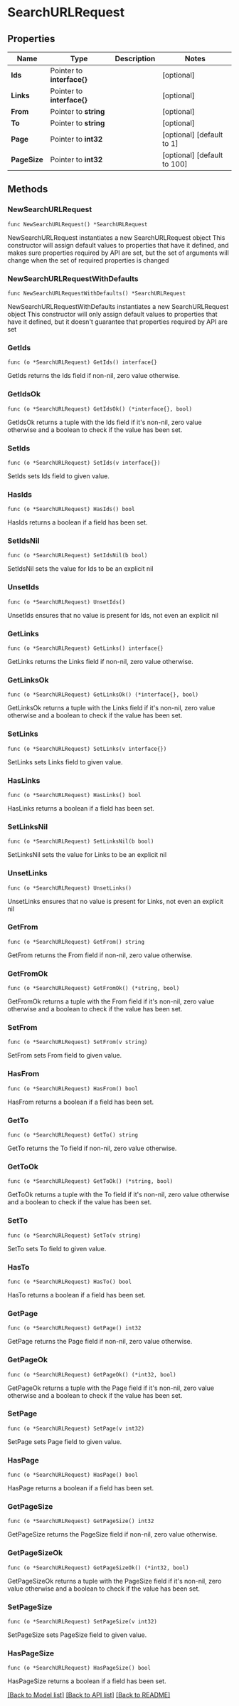 # SearchURLRequest

## Properties

Name | Type | Description | Notes
------------ | ------------- | ------------- | -------------
**Ids** | Pointer to **interface{}** |  | [optional] 
**Links** | Pointer to **interface{}** |  | [optional] 
**From** | Pointer to **string** |  | [optional] 
**To** | Pointer to **string** |  | [optional] 
**Page** | Pointer to **int32** |  | [optional] [default to 1]
**PageSize** | Pointer to **int32** |  | [optional] [default to 100]

## Methods

### NewSearchURLRequest

`func NewSearchURLRequest() *SearchURLRequest`

NewSearchURLRequest instantiates a new SearchURLRequest object
This constructor will assign default values to properties that have it defined,
and makes sure properties required by API are set, but the set of arguments
will change when the set of required properties is changed

### NewSearchURLRequestWithDefaults

`func NewSearchURLRequestWithDefaults() *SearchURLRequest`

NewSearchURLRequestWithDefaults instantiates a new SearchURLRequest object
This constructor will only assign default values to properties that have it defined,
but it doesn't guarantee that properties required by API are set

### GetIds

`func (o *SearchURLRequest) GetIds() interface{}`

GetIds returns the Ids field if non-nil, zero value otherwise.

### GetIdsOk

`func (o *SearchURLRequest) GetIdsOk() (*interface{}, bool)`

GetIdsOk returns a tuple with the Ids field if it's non-nil, zero value otherwise
and a boolean to check if the value has been set.

### SetIds

`func (o *SearchURLRequest) SetIds(v interface{})`

SetIds sets Ids field to given value.

### HasIds

`func (o *SearchURLRequest) HasIds() bool`

HasIds returns a boolean if a field has been set.

### SetIdsNil

`func (o *SearchURLRequest) SetIdsNil(b bool)`

 SetIdsNil sets the value for Ids to be an explicit nil

### UnsetIds
`func (o *SearchURLRequest) UnsetIds()`

UnsetIds ensures that no value is present for Ids, not even an explicit nil
### GetLinks

`func (o *SearchURLRequest) GetLinks() interface{}`

GetLinks returns the Links field if non-nil, zero value otherwise.

### GetLinksOk

`func (o *SearchURLRequest) GetLinksOk() (*interface{}, bool)`

GetLinksOk returns a tuple with the Links field if it's non-nil, zero value otherwise
and a boolean to check if the value has been set.

### SetLinks

`func (o *SearchURLRequest) SetLinks(v interface{})`

SetLinks sets Links field to given value.

### HasLinks

`func (o *SearchURLRequest) HasLinks() bool`

HasLinks returns a boolean if a field has been set.

### SetLinksNil

`func (o *SearchURLRequest) SetLinksNil(b bool)`

 SetLinksNil sets the value for Links to be an explicit nil

### UnsetLinks
`func (o *SearchURLRequest) UnsetLinks()`

UnsetLinks ensures that no value is present for Links, not even an explicit nil
### GetFrom

`func (o *SearchURLRequest) GetFrom() string`

GetFrom returns the From field if non-nil, zero value otherwise.

### GetFromOk

`func (o *SearchURLRequest) GetFromOk() (*string, bool)`

GetFromOk returns a tuple with the From field if it's non-nil, zero value otherwise
and a boolean to check if the value has been set.

### SetFrom

`func (o *SearchURLRequest) SetFrom(v string)`

SetFrom sets From field to given value.

### HasFrom

`func (o *SearchURLRequest) HasFrom() bool`

HasFrom returns a boolean if a field has been set.

### GetTo

`func (o *SearchURLRequest) GetTo() string`

GetTo returns the To field if non-nil, zero value otherwise.

### GetToOk

`func (o *SearchURLRequest) GetToOk() (*string, bool)`

GetToOk returns a tuple with the To field if it's non-nil, zero value otherwise
and a boolean to check if the value has been set.

### SetTo

`func (o *SearchURLRequest) SetTo(v string)`

SetTo sets To field to given value.

### HasTo

`func (o *SearchURLRequest) HasTo() bool`

HasTo returns a boolean if a field has been set.

### GetPage

`func (o *SearchURLRequest) GetPage() int32`

GetPage returns the Page field if non-nil, zero value otherwise.

### GetPageOk

`func (o *SearchURLRequest) GetPageOk() (*int32, bool)`

GetPageOk returns a tuple with the Page field if it's non-nil, zero value otherwise
and a boolean to check if the value has been set.

### SetPage

`func (o *SearchURLRequest) SetPage(v int32)`

SetPage sets Page field to given value.

### HasPage

`func (o *SearchURLRequest) HasPage() bool`

HasPage returns a boolean if a field has been set.

### GetPageSize

`func (o *SearchURLRequest) GetPageSize() int32`

GetPageSize returns the PageSize field if non-nil, zero value otherwise.

### GetPageSizeOk

`func (o *SearchURLRequest) GetPageSizeOk() (*int32, bool)`

GetPageSizeOk returns a tuple with the PageSize field if it's non-nil, zero value otherwise
and a boolean to check if the value has been set.

### SetPageSize

`func (o *SearchURLRequest) SetPageSize(v int32)`

SetPageSize sets PageSize field to given value.

### HasPageSize

`func (o *SearchURLRequest) HasPageSize() bool`

HasPageSize returns a boolean if a field has been set.


[[Back to Model list]](../README.md#documentation-for-models) [[Back to API list]](../README.md#documentation-for-api-endpoints) [[Back to README]](../README.md)


